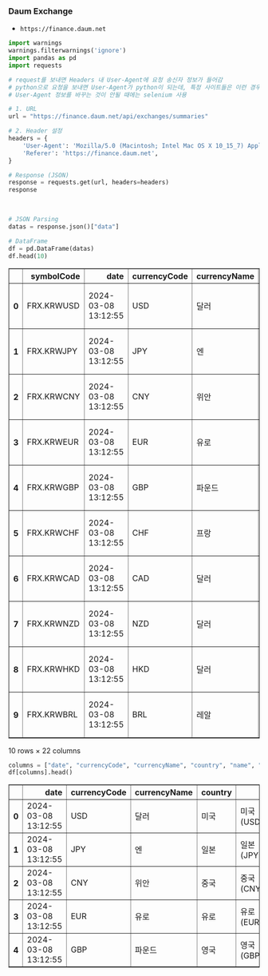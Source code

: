 ### Daum Exchange

- `https://finance.daum.net`

```python
import warnings
warnings.filterwarnings('ignore')
import pandas as pd
import requests
```

```python
# request를 보내면 Headers 내 User-Agent에 요청 송신자 정보가 들어감
# python으로 요청을 보내면 User-Agent가 python이 되는데, 특정 사이트들은 이런 경우 요청이 불가하도록 막음
# User-Agent 정보를 바꾸는 것이 안될 때에는 selenium 사용

# 1. URL
url = "https://finance.daum.net/api/exchanges/summaries"

# 2. Header 설정
headers = {
    'User-Agent': 'Mozilla/5.0 (Macintosh; Intel Mac OS X 10_15_7) AppleWebKit/537.36 (KHTML, like Gecko) Chrome/116.0.0.0 Safari/537.36',
    'Referer': 'https://finance.daum.net',
}

# Response (JSON)
response = requests.get(url, headers=headers)
response
```

<pre>
<Response [200]>
</pre>

```python
# JSON Parsing
datas = response.json()["data"]

# DataFrame
df = pd.DataFrame(datas)
df.head(10)
```

<div>
<table border="1" class="dataframe">
  <thead>
    <tr style="text-align: right;">
      <th></th>
      <th>symbolCode</th>
      <th>date</th>
      <th>currencyCode</th>
      <th>currencyName</th>
      <th>currencyUnit</th>
      <th>country</th>
      <th>region</th>
      <th>name</th>
      <th>recurrenceCount</th>
      <th>basePrice</th>
      <th>...</th>
      <th>changeRate</th>
      <th>cashBuyingPrice</th>
      <th>cashSellingPrice</th>
      <th>ttBuyingPrice</th>
      <th>ttSellingPrice</th>
      <th>tcBuyingPrice</th>
      <th>fcSellingPrice</th>
      <th>exchangeCommission</th>
      <th>usDollarRate</th>
      <th>chartImageUrl</th>
    </tr>
  </thead>
  <tbody>
    <tr>
      <th>0</th>
      <td>FRX.KRWUSD</td>
      <td>2024-03-08 13:12:55</td>
      <td>USD</td>
      <td>달러</td>
      <td>1</td>
      <td>미국</td>
      <td>{'korName': '아메리카', 'engName': 'America'}</td>
      <td>미국 (USD/KRW)</td>
      <td>268</td>
      <td>1321.50</td>
      <td>...</td>
      <td>0.003394</td>
      <td>1344.62</td>
      <td>1298.38</td>
      <td>1308.60</td>
      <td>1334.40</td>
      <td>None</td>
      <td>None</td>
      <td>7.1677</td>
      <td>1.0000</td>
      <td>{'day': 'https://t1.daumcdn.net/finance/chart/...</td>
    </tr>
    <tr>
      <th>1</th>
      <td>FRX.KRWJPY</td>
      <td>2024-03-08 13:12:55</td>
      <td>JPY</td>
      <td>엔</td>
      <td>100</td>
      <td>일본</td>
      <td>{'korName': '아시아', 'engName': 'Asia'}</td>
      <td>일본 (JPY100/KRW)</td>
      <td>268</td>
      <td>894.02</td>
      <td>...</td>
      <td>0.001775</td>
      <td>909.66</td>
      <td>878.38</td>
      <td>885.26</td>
      <td>902.78</td>
      <td>None</td>
      <td>None</td>
      <td>2.0505</td>
      <td>0.6765</td>
      <td>{'day': 'https://t1.daumcdn.net/finance/chart/...</td>
    </tr>
    <tr>
      <th>2</th>
      <td>FRX.KRWCNY</td>
      <td>2024-03-08 13:12:55</td>
      <td>CNY</td>
      <td>위안</td>
      <td>1</td>
      <td>중국</td>
      <td>{'korName': '아시아', 'engName': 'Asia'}</td>
      <td>중국 (CNY/KRW)</td>
      <td>268</td>
      <td>183.53</td>
      <td>...</td>
      <td>0.003475</td>
      <td>192.70</td>
      <td>174.36</td>
      <td>181.70</td>
      <td>185.36</td>
      <td>None</td>
      <td>None</td>
      <td>5.1412</td>
      <td>0.1389</td>
      <td>{'day': 'https://t1.daumcdn.net/finance/chart/...</td>
    </tr>
    <tr>
      <th>3</th>
      <td>FRX.KRWEUR</td>
      <td>2024-03-08 13:12:55</td>
      <td>EUR</td>
      <td>유로</td>
      <td>1</td>
      <td>유로</td>
      <td>{'korName': '유럽', 'engName': 'Europe'}</td>
      <td>유로 (EUR/KRW)</td>
      <td>268</td>
      <td>1446.78</td>
      <td>...</td>
      <td>0.003437</td>
      <td>1475.57</td>
      <td>1417.99</td>
      <td>1432.32</td>
      <td>1461.24</td>
      <td>None</td>
      <td>None</td>
      <td>5.8400</td>
      <td>1.0948</td>
      <td>{'day': 'https://t1.daumcdn.net/finance/chart/...</td>
    </tr>
    <tr>
      <th>4</th>
      <td>FRX.KRWGBP</td>
      <td>2024-03-08 13:12:55</td>
      <td>GBP</td>
      <td>파운드</td>
      <td>1</td>
      <td>영국</td>
      <td>{'korName': '유럽', 'engName': 'Europe'}</td>
      <td>영국 (GBP/KRW)</td>
      <td>268</td>
      <td>1692.71</td>
      <td>...</td>
      <td>0.003509</td>
      <td>1726.05</td>
      <td>1659.37</td>
      <td>1675.79</td>
      <td>1709.63</td>
      <td>None</td>
      <td>None</td>
      <td>7.2943</td>
      <td>1.2809</td>
      <td>{'day': 'https://t1.daumcdn.net/finance/chart/...</td>
    </tr>
    <tr>
      <th>5</th>
      <td>FRX.KRWCHF</td>
      <td>2024-03-08 13:12:55</td>
      <td>CHF</td>
      <td>프랑</td>
      <td>1</td>
      <td>스위스</td>
      <td>{'korName': '유럽', 'engName': 'Europe'}</td>
      <td>스위스 (CHF/KRW)</td>
      <td>268</td>
      <td>1505.98</td>
      <td>...</td>
      <td>0.003454</td>
      <td>1535.64</td>
      <td>1476.32</td>
      <td>1490.93</td>
      <td>1521.03</td>
      <td>None</td>
      <td>None</td>
      <td>3.7520</td>
      <td>1.1396</td>
      <td>{'day': 'https://t1.daumcdn.net/finance/chart/...</td>
    </tr>
    <tr>
      <th>6</th>
      <td>FRX.KRWCAD</td>
      <td>2024-03-08 13:12:55</td>
      <td>CAD</td>
      <td>달러</td>
      <td>1</td>
      <td>캐나다</td>
      <td>{'korName': '아메리카', 'engName': 'America'}</td>
      <td>캐나다 (CAD/KRW)</td>
      <td>268</td>
      <td>982.67</td>
      <td>...</td>
      <td>0.002801</td>
      <td>1002.02</td>
      <td>963.32</td>
      <td>972.85</td>
      <td>992.49</td>
      <td>None</td>
      <td>None</td>
      <td>7.0230</td>
      <td>0.7436</td>
      <td>{'day': 'https://t1.daumcdn.net/finance/chart/...</td>
    </tr>
    <tr>
      <th>7</th>
      <td>FRX.KRWNZD</td>
      <td>2024-03-08 13:12:55</td>
      <td>NZD</td>
      <td>달러</td>
      <td>1</td>
      <td>뉴질랜드</td>
      <td>{'korName': '아시아', 'engName': 'Asia'}</td>
      <td>뉴질랜드 (NZD/KRW)</td>
      <td>268</td>
      <td>816.03</td>
      <td>...</td>
      <td>0.003395</td>
      <td>832.10</td>
      <td>799.96</td>
      <td>807.87</td>
      <td>824.19</td>
      <td>None</td>
      <td>None</td>
      <td>7.5257</td>
      <td>0.6175</td>
      <td>{'day': 'https://t1.daumcdn.net/finance/chart/...</td>
    </tr>
    <tr>
      <th>8</th>
      <td>FRX.KRWHKD</td>
      <td>2024-03-08 13:12:55</td>
      <td>HKD</td>
      <td>달러</td>
      <td>1</td>
      <td>홍콩</td>
      <td>{'korName': '아시아', 'engName': 'Asia'}</td>
      <td>홍콩 (HKD/KRW)</td>
      <td>268</td>
      <td>168.99</td>
      <td>...</td>
      <td>0.003303</td>
      <td>172.31</td>
      <td>165.67</td>
      <td>167.31</td>
      <td>170.67</td>
      <td>None</td>
      <td>None</td>
      <td>6.5010</td>
      <td>0.1279</td>
      <td>{'day': 'https://t1.daumcdn.net/finance/chart/...</td>
    </tr>
    <tr>
      <th>9</th>
      <td>FRX.KRWBRL</td>
      <td>2024-03-08 13:12:55</td>
      <td>BRL</td>
      <td>레알</td>
      <td>1</td>
      <td>브라질</td>
      <td>{'korName': '아메리카', 'engName': 'America'}</td>
      <td>브라질 (BRL/KRW)</td>
      <td>268</td>
      <td>267.75</td>
      <td>...</td>
      <td>0.003647</td>
      <td>295.06</td>
      <td>240.98</td>
      <td>264.54</td>
      <td>0.00</td>
      <td>None</td>
      <td>None</td>
      <td>11.0030</td>
      <td>0.2026</td>
      <td>{'day': 'https://t1.daumcdn.net/finance/chart/...</td>
    </tr>
  </tbody>
</table>
<p>10 rows × 22 columns</p>
</div>

```python
columns = ["date", "currencyCode", "currencyName", "country", "name", "basePrice"]
df[columns].head()
```

<div>
<table border="1" class="dataframe">
  <thead>
    <tr style="text-align: right;">
      <th></th>
      <th>date</th>
      <th>currencyCode</th>
      <th>currencyName</th>
      <th>country</th>
      <th>name</th>
      <th>basePrice</th>
    </tr>
  </thead>
  <tbody>
    <tr>
      <th>0</th>
      <td>2024-03-08 13:12:55</td>
      <td>USD</td>
      <td>달러</td>
      <td>미국</td>
      <td>미국 (USD/KRW)</td>
      <td>1321.50</td>
    </tr>
    <tr>
      <th>1</th>
      <td>2024-03-08 13:12:55</td>
      <td>JPY</td>
      <td>엔</td>
      <td>일본</td>
      <td>일본 (JPY100/KRW)</td>
      <td>894.02</td>
    </tr>
    <tr>
      <th>2</th>
      <td>2024-03-08 13:12:55</td>
      <td>CNY</td>
      <td>위안</td>
      <td>중국</td>
      <td>중국 (CNY/KRW)</td>
      <td>183.53</td>
    </tr>
    <tr>
      <th>3</th>
      <td>2024-03-08 13:12:55</td>
      <td>EUR</td>
      <td>유로</td>
      <td>유로</td>
      <td>유로 (EUR/KRW)</td>
      <td>1446.78</td>
    </tr>
    <tr>
      <th>4</th>
      <td>2024-03-08 13:12:55</td>
      <td>GBP</td>
      <td>파운드</td>
      <td>영국</td>
      <td>영국 (GBP/KRW)</td>
      <td>1692.71</td>
    </tr>
  </tbody>
</table>
</div>
